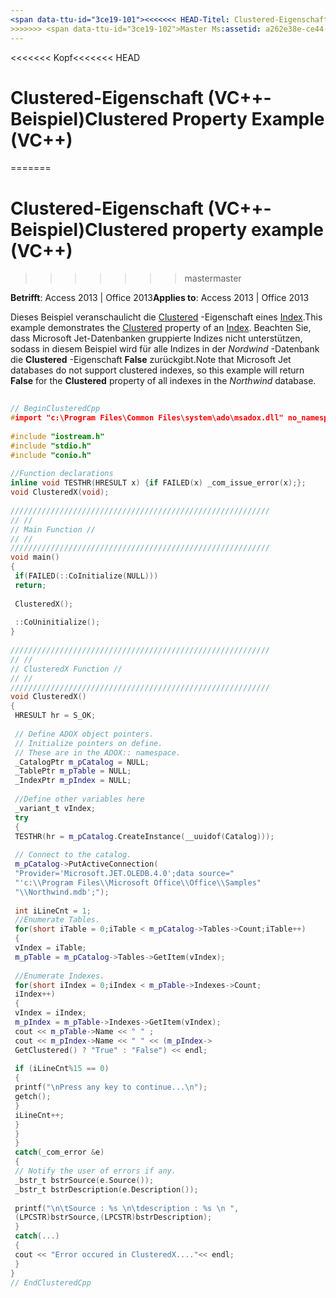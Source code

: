 ```yaml
---
<span data-ttu-id="3ce19-101"><<<<<<< HEAD-Titel: Clustered-Eigenschaft (VC++-Beispiel) TOCTitle: Clustered-Eigenschaft (VC++-Beispiel) === Titel: Clustered-Eigenschaft (VC++-Beispiel) TOCTitle: Clustered-Eigenschaft (VC++-Beispiel)</span><span class="sxs-lookup"><span data-stu-id="3ce19-101"><<<<<<< HEAD title: Clustered Property Example (VC++) TOCTitle: Clustered Property Example (VC++) ======= title: Clustered property example (VC++) TOCTitle: Clustered property example (VC++)</span></span>
>>>>>>> <span data-ttu-id="3ce19-102">Master Ms:assetid: a262e38e-ce44-66cb-1adf-fad8e6b840d1 Ms:mtpsurl: https://msdn.microsoft.com/library/JJ249748(v=office.15) Ms:contentKeyID: 48546761 ms.date: 09/18/2015 Mtps_version: Office. 15</span><span class="sxs-lookup"><span data-stu-id="3ce19-102">master ms:assetid: a262e38e-ce44-66cb-1adf-fad8e6b840d1 ms:mtpsurl: https://msdn.microsoft.com/library/JJ249748(v=office.15) ms:contentKeyID: 48546761 ms.date: 09/18/2015 mtps_version: v=office.15</span></span>
---
```


<span data-ttu-id="3ce19-103"><<<<<<< Kopf</span><span class="sxs-lookup"><span data-stu-id="3ce19-103"><<<<<<< HEAD</span></span>
# <a name="clustered-property-example-vc"></a><span data-ttu-id="3ce19-104">Clustered-Eigenschaft (VC++-Beispiel)</span><span class="sxs-lookup"><span data-stu-id="3ce19-104">Clustered Property Example (VC++)</span></span>
=======
# <a name="clustered-property-example-vc"></a><span data-ttu-id="3ce19-105">Clustered-Eigenschaft (VC++-Beispiel)</span><span class="sxs-lookup"><span data-stu-id="3ce19-105">Clustered property example (VC++)</span></span>
>>>>>>> <span data-ttu-id="3ce19-106">master</span><span class="sxs-lookup"><span data-stu-id="3ce19-106">master</span></span>


<span data-ttu-id="3ce19-107">**Betrifft**: Access 2013 | Office 2013</span><span class="sxs-lookup"><span data-stu-id="3ce19-107">**Applies to**: Access 2013 | Office 2013</span></span>

<span data-ttu-id="3ce19-108">Dieses Beispiel veranschaulicht die [Clustered](clustered-property-adox.md) -Eigenschaft eines [Index](index-object-adox.md).</span><span class="sxs-lookup"><span data-stu-id="3ce19-108">This example demonstrates the [Clustered](clustered-property-adox.md) property of an [Index](index-object-adox.md).</span></span> <span data-ttu-id="3ce19-109">Beachten Sie, dass Microsoft Jet-Datenbanken gruppierte Indizes nicht unterstützen, sodass in diesem Beispiel wird für alle Indizes in der *Nordwind* -Datenbank die **Clustered** -Eigenschaft **False** zurückgibt.</span><span class="sxs-lookup"><span data-stu-id="3ce19-109">Note that Microsoft Jet databases do not support clustered indexes, so this example will return **False** for the **Clustered** property of all indexes in the *Northwind* database.</span></span>

```cpp 
 
// BeginClusteredCpp 
#import "c:\Program Files\Common Files\system\ado\msadox.dll" no_namespace 
 
#include "iostream.h" 
#include "stdio.h" 
#include "conio.h" 
 
//Function declarations 
inline void TESTHR(HRESULT x) {if FAILED(x) _com_issue_error(x);}; 
void ClusteredX(void); 
 
////////////////////////////////////////////////////////// 
// // 
// Main Function // 
// // 
////////////////////////////////////////////////////////// 
void main() 
{ 
 if(FAILED(::CoInitialize(NULL))) 
 return; 
 
 ClusteredX(); 
 
 ::CoUninitialize(); 
} 
 
////////////////////////////////////////////////////////// 
// // 
// ClusteredX Function // 
// // 
////////////////////////////////////////////////////////// 
void ClusteredX() 
{ 
 HRESULT hr = S_OK; 
 
 // Define ADOX object pointers. 
 // Initialize pointers on define. 
 // These are in the ADOX:: namespace. 
 _CatalogPtr m_pCatalog = NULL; 
 _TablePtr m_pTable = NULL; 
 _IndexPtr m_pIndex = NULL; 
 
 //Define other variables here 
 _variant_t vIndex; 
 try 
 { 
 TESTHR(hr = m_pCatalog.CreateInstance(__uuidof(Catalog))); 
 
 // Connect to the catalog. 
 m_pCatalog->PutActiveConnection( 
 "Provider='Microsoft.JET.OLEDB.4.0';data source=" 
 "'c:\\Program Files\\Microsoft Office\\Office\\Samples" 
 "\\Northwind.mdb';"); 
 
 int iLineCnt = 1; 
 //Enumerate Tables. 
 for(short iTable = 0;iTable < m_pCatalog->Tables->Count;iTable++) 
 { 
 vIndex = iTable; 
 m_pTable = m_pCatalog->Tables->GetItem(vIndex); 
 
 //Enumerate Indexes. 
 for(short iIndex = 0;iIndex < m_pTable->Indexes->Count; 
 iIndex++) 
 { 
 vIndex = iIndex; 
 m_pIndex = m_pTable->Indexes->GetItem(vIndex); 
 cout << m_pTable->Name << " " ; 
 cout << m_pIndex->Name << " " << (m_pIndex-> 
 GetClustered() ? "True" : "False") << endl; 
 
 if (iLineCnt%15 == 0) 
 { 
 printf("\nPress any key to continue...\n"); 
 getch(); 
 } 
 iLineCnt++; 
 } 
 } 
 } 
 catch(_com_error &e) 
 { 
 // Notify the user of errors if any. 
 _bstr_t bstrSource(e.Source()); 
 _bstr_t bstrDescription(e.Description()); 
 
 printf("\n\tSource : %s \n\tdescription : %s \n ", 
 (LPCSTR)bstrSource,(LPCSTR)bstrDescription); 
 } 
 catch(...) 
 { 
 cout << "Error occured in ClusteredX...."<< endl; 
 } 
} 
// EndClusteredCpp 
```

